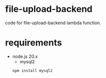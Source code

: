 # file-upload-backend
code for file-upload-backend lambda function.

# requirements
- node.js 20.x
    - mysql2
    ```
    npm install mysql2
    ```